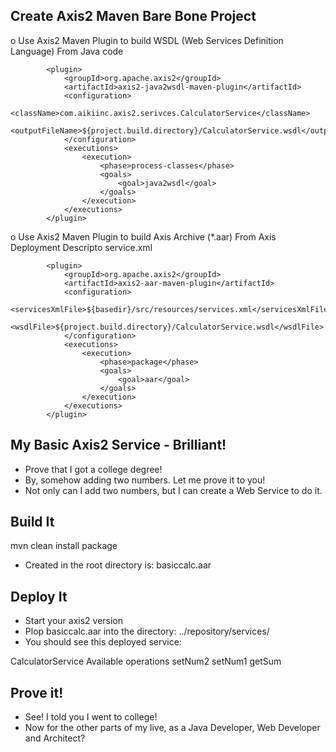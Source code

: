 Create Axis2 Maven Bare Bone Project
------------------------------------------
o Use Axis2 Maven Plugin to build WSDL (Web Services Definition Language) From Java code

			<plugin>
				<groupId>org.apache.axis2</groupId>
				<artifactId>axis2-java2wsdl-maven-plugin</artifactId>
				<configuration>
					<className>com.aikiinc.axis2.serivces.CalculatorService</className>
					<outputFileName>${project.build.directory}/CalculatorService.wsdl</outputFileName>
				</configuration>
				<executions>
					<execution>
						<phase>process-classes</phase>
						<goals>
							<goal>java2wsdl</goal>
						</goals>
					</execution>
				</executions>
			</plugin>

o Use Axis2 Maven Plugin to build Axis Archive (*.aar) From Axis Deployment Descripto service.xml

			<plugin>
				<groupId>org.apache.axis2</groupId>
				<artifactId>axis2-aar-maven-plugin</artifactId>
				<configuration>
					<servicesXmlFile>${basedir}/src/resources/services.xml</servicesXmlFile>
					<wsdlFile>${project.build.directory}/CalculatorService.wsdl</wsdlFile>
				</configuration>
				<executions>
					<execution>
						<phase>package</phase>
						<goals>
							<goal>aar</goal>
						</goals>
					</execution>
				</executions>
			</plugin>

			
My Basic Axis2 Service - Brilliant!
-------------------------------------------
- Prove that I got a college degree!
- By, somehow adding two numbers. Let me prove it to you!
- Not only can I add two numbers, but I can create a Web Service to do it.


Build It
-----------------------------
mvn clean install package

- Created in the root directory is: basiccalc.aar


Deploy It
--------------------

- Start your axis2 version
- Plop basiccalc.aar into the directory: ../repository/services/
- You should see this deployed service:

CalculatorService
Available operations
    setNum2
    setNum1
    getSum
    

Prove it!
----------------------------------------
- See! I told you I went to college!
- Now for the other parts of my live, as a Java Developer, Web Developer and Architect?
